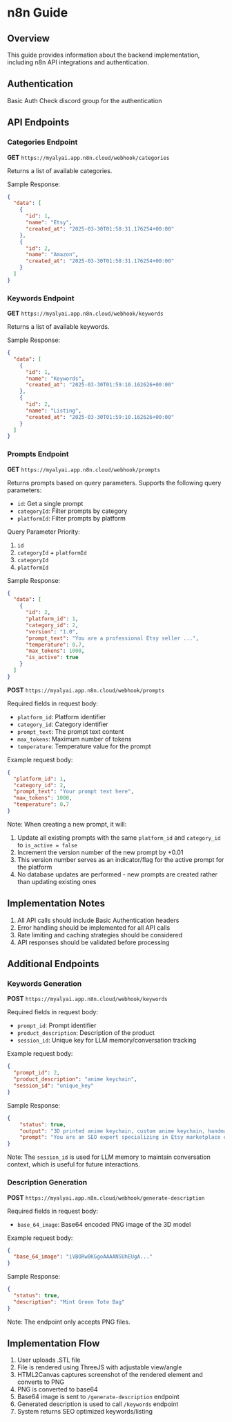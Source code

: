 # n8n Guide

## Overview
This guide provides information about the backend implementation, including n8n API integrations and authentication.

## Authentication
Basic Auth
Check discord group for the authentication

## API Endpoints

### Categories Endpoint
**GET** `https://myalyai.app.n8n.cloud/webhook/categories`

Returns a list of available categories.

Sample Response:
```json
{
  "data": [
    {
      "id": 1,
      "name": "Etsy",
      "created_at": "2025-03-30T01:58:31.176254+00:00"
    },
    {
      "id": 2,
      "name": "Amazon",
      "created_at": "2025-03-30T01:58:31.176254+00:00"
    }
  ]
}
```

### Keywords Endpoint
**GET** `https://myalyai.app.n8n.cloud/webhook/keywords`

Returns a list of available keywords.

Sample Response:
```json
{
  "data": [
    {
      "id": 1,
      "name": "Keywords",
      "created_at": "2025-03-30T01:59:10.162626+00:00"
    },
    {
      "id": 2,
      "name": "Listing",
      "created_at": "2025-03-30T01:59:10.162626+00:00"
    }
  ]
}
```

### Prompts Endpoint
**GET** `https://myalyai.app.n8n.cloud/webhook/prompts`

Returns prompts based on query parameters. Supports the following query parameters:
- `id`: Get a single prompt
- `categoryId`: Filter prompts by category
- `platformId`: Filter prompts by platform

Query Parameter Priority:
1. `id`
2. `categoryId` + `platformId`
3. `categoryId`
4. `platformId`

Sample Response:
```json
{
  "data": [
    {
      "id": 2,
      "platform_id": 1,
      "category_id": 2,
      "version": "1.0",
      "prompt_text": "You are a professional Etsy seller ...",
      "temperature": 0.7,
      "max_tokens": 1000,
      "is_active": true
    }
  ]
}
```

**POST** `https://myalyai.app.n8n.cloud/webhook/prompts`

Required fields in request body:
- `platform_id`: Platform identifier
- `category_id`: Category identifier
- `prompt_text`: The prompt text content
- `max_tokens`: Maximum number of tokens
- `temperature`: Temperature value for the prompt

Example request body:
```json
{
  "platform_id": 1,
  "category_id": 2,
  "prompt_text": "Your prompt text here",
  "max_tokens": 1000,
  "temperature": 0.7
}
```

Note: When creating a new prompt, it will:
1. Update all existing prompts with the same `platform_id` and `category_id` to `is_active = false`
2. Increment the version number of the new prompt by +0.01
3. This version number serves as an indicator/flag for the active prompt for the platform
4. No database updates are performed - new prompts are created rather than updating existing ones

## Implementation Notes

1. All API calls should include Basic Authentication headers
2. Error handling should be implemented for all API calls
3. Rate limiting and caching strategies should be considered
4. API responses should be validated before processing

## Additional Endpoints

### Keywords Generation
**POST** `https://myalyai.app.n8n.cloud/webhook/keywords`

Required fields in request body:
- `prompt_id`: Prompt identifier
- `product_description`: Description of the product
- `session_id`: Unique key for LLM memory/conversation tracking

Example request body:
```json
{
  "prompt_id": 2,
  "product_description": "anime keychain",
  "session_id": "unique_key"
}
```

Sample Response:
```json
{
    "status": true,
    "output": "3D printed anime keychain, custom anime keychain, handmade anime accessory, personalized manga keychain....",
    "prompt": "You are an SEO expert specializing in Etsy marketplace optimization for 3D printed products. Generate a list of 15-20 highly relevant, SEO-optimized keywords for the following 3D printed product: anime keychain. Focus on keywords that Etsy shoppers would use to find this type of item. Include a mix of short-tail and long-tail keywords. Prioritize keywords that highlight the handmade, unique nature of the item, as Etsy shoppers value these qualities. Format your response as a comma-separated list with no numbering or bullets."
}
```

Note: The `session_id` is used for LLM memory to maintain conversation context, which is useful for future interactions.

### Description Generation
**POST** `https://myalyai.app.n8n.cloud/webhook/generate-description`

Required fields in request body:
- `base_64_image`: Base64 encoded PNG image of the 3D model

Example request body:
```json
{
  "base_64_image": "iVBORw0KGgoAAAANSUhEUgA..."
}
```

Sample Response:
```json
{
  "status": true,
  "description": "Mint Green Tote Bag"
}
```

Note: The endpoint only accepts PNG files.

## Implementation Flow

1. User uploads .STL file
2. File is rendered using ThreeJS with adjustable view/angle
3. HTML2Canvas captures screenshot of the rendered element and converts to PNG
4. PNG is converted to base64
5. Base64 image is sent to `/generate-description` endpoint
6. Generated description is used to call `/keywords` endpoint
7. System returns SEO optimized keywords/listing


